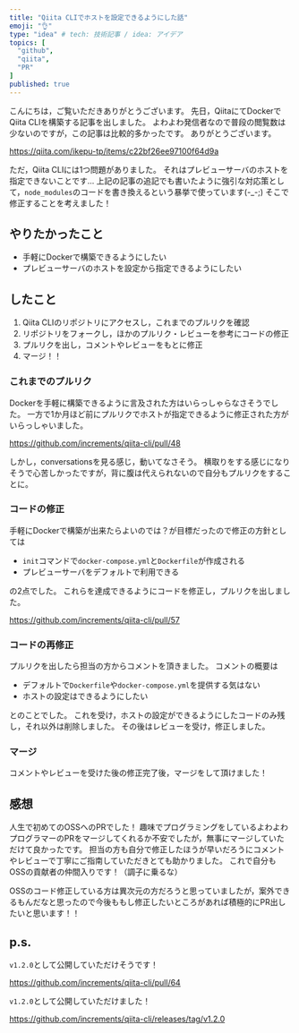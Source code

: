 ```yaml
---
title: "Qiita CLIでホストを設定できるようにした話"
emoji: "👌"
type: "idea" # tech: 技術記事 / idea: アイデア
topics: [
  "github",
  "qiita",
  "PR"
]
published: true
---
```


こんにちは，ご覧いただきありがとうございます。
先日，QiitaにてDockerでQiita CLIを構築する記事を出しました。
よわよわ発信者なので普段の閲覧数は少ないのですが，この記事は比較的多かったです。
ありがとうございます。

https://qiita.com/ikepu-tp/items/c22bf26ee97100f64d9a

ただ，Qiita CLIには1つ問題がありました。
それはプレビューサーバのホストを指定できないことです…
上記の記事の追記でも書いたように強引な対応策として，`node_modules`のコードを書き換えるという暴挙で使っています(-_-;)
そこで修正することを考えました！

## やりたかったこと

- 手軽にDockerで構築できるようにしたい
- プレビューサーバのホストを設定から指定できるようにしたい

## したこと

1. Qiita CLIのリポジトリにアクセスし，これまでのプルリクを確認
1. リポジトリをフォークし，ほかのプルリク・レビューを参考にコードの修正
1. プルリクを出し，コメントやレビューをもとに修正
1. マージ！！

### これまでのプルリク

Dockerを手軽に構築できるように言及された方はいらっしゃらなさそうでした。
一方で1か月ほど前にプルリクでホストが指定できるように修正された方がいらっしゃいました。

https://github.com/increments/qiita-cli/pull/48

しかし，conversationsを見る感じ，動いてなさそう。
横取りをする感じになりそうで心苦しかったですが，背に腹は代えられないので自分もプルリクをすることに。

### コードの修正

手軽にDockerで構築が出来たらよいのでは？が目標だったので修正の方針としては

- `init`コマンドで`docker-compose.yml`と`Dockerfile`が作成される
- プレビューサーバをデフォルトで利用できる

の2点でした。
これらを達成できるようにコードを修正し，プルリクを出しました。

https://github.com/increments/qiita-cli/pull/57

### コードの再修正

プルリクを出したら担当の方からコメントを頂きました。
コメントの概要は

- デフォルトで`Dockerfile`や`docker-compose.yml`を提供する気はない
- ホストの設定はできるようにしたい

とのことでした。
これを受け，ホストの設定ができるようにしたコードのみ残し，それ以外は削除しました。
その後はレビューを受け，修正しました。

### マージ

コメントやレビューを受けた後の修正完了後，マージをして頂けました！

## 感想

人生で初めてのOSSへのPRでした！
趣味でプログラミングをしているよわよわプログラマーのPRをマージしてくれるか不安でしたが，無事にマージしていただけて良かったです。
担当の方も自分で修正したほうが早いだろうにコメントやレビューで丁寧にご指南していただきとても助かりました。
これで自分もOSSの貢献者の仲間入りです！（調子に乗るな）

OSSのコード修正している方は異次元の方だろうと思っていましたが，案外できるもんだなと思ったので今後ももし修正したいところがあれば積極的にPR出したいと思います！！

## p.s.

`v1.2.0`として公開していただけそうです！

https://github.com/increments/qiita-cli/pull/64

`v1.2.0`として公開していただけました！

https://github.com/increments/qiita-cli/releases/tag/v1.2.0
